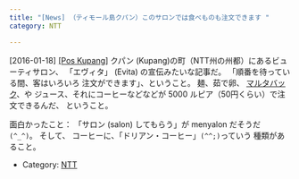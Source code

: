 ```yaml
---
title: "[News] （ティモール島クパン）このサロンでは食べものも注文できます "
category: NTT

---
```


[2016-01-18] [[Pos Kupang]](http://kupang.tribunnews.com/2016/01/17/di-salon-ini-sambil-nyalon-bisa-pesan-menu-makanan)  クパン (Kupang)の町（NTT州の州都）にあるビューティサロン、
「エヴィタ」 (Evita) の宣伝みたいな記事だ。
「順番を待っている間、客はいろいろ
注文ができます」、ということ。
麺、茹で卵、
[マルタバック](https://ja.wikipedia.org/wiki/%E3%83%A0%E3%83%AB%E3%82%BF%E3%83%90)、や
ジュース、それにコーヒーなどなどが
5000 ルピア（50円くらい）で注文できるんだ、
ということ。

 面白かったこと：
「サロン (salon) してもらう」が
menyalon だそうだ `(^_^)`。
そして、
コーヒーに、「ドリアン・コーヒー」`(^^;)`っていう
種類があること。

- Category: [NTT](categories.html#NTT)

